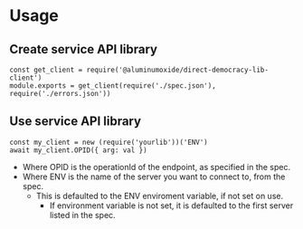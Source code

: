 # Usage

## Create service API library 
```
const get_client = require('@aluminumoxide/direct-democracy-lib-client')
module.exports = get_client(require('./spec.json'), require('./errors.json'))
```

## Use service API library 
```
const my_client = new (require('yourlib'))('ENV')
await my_client.OPID({ arg: val })
```
- Where OPID is the operationId of the endpoint, as specified in the spec.
- Where ENV is the name of the server you want to connect to, from the spec. 
  - This is defaulted to the ENV enviroment variable, if not set on use.
    - If environment variable is not set, it is defaulted to the first server listed in the spec.
